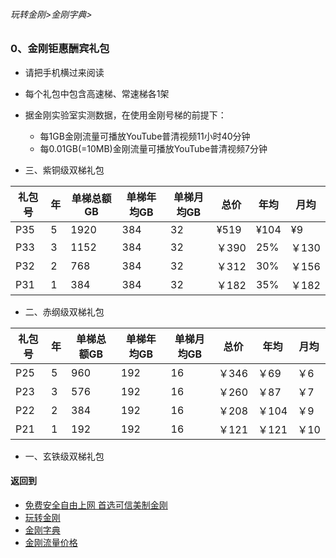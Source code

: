 ###### 玩转金刚>金刚字典>
### 0、金刚钜惠酬宾礼包
- 请把手机横过来阅读
- 每个礼包中包含高速梯、常速梯各1架
- 据金刚实验室实测数据，在使用金刚号梯的前提下：
  - 每1GB金刚流量可播放YouTube普清视频11小时40分钟
  - 每0.01GB(=10MB)金刚流量可播放YouTube普清视频7分钟

- 三、紫铜级双梯礼包

|礼包号|年|单梯总额GB|单梯年均GB|单梯月均GB|总价|年均|月均|
|-----|--|-----|-----|-----|-----|----|--| 
|P35  |5|1920  |384  |32|¥519|¥104|¥9|
|P33  |3|1152 |384   |32|￥390|25%|￥130|￥11|
|P32|2|768|384 |32   |￥312|30%|￥156|￥13|
|P31|1|384|384 |32   |￥182|35%|￥182|￥15|




- 二、赤纲级双梯礼包

|礼包号|年|单梯总额GB|单梯年均GB|单梯月均GB|总价|年均|月均|
|-----|--|-----|-----|-----|-----|----|--| 
|P25|5|960|192|16|￥346|￥69|￥6|
|P23|3|576|192|16|￥260|￥87|￥7|
|P22|2|384|192|16|￥208|￥104|￥9|
|P21|1|192|192|16|￥121|￥121|￥10|

- 一、玄铁级双梯礼包


#### 返回到
- [免费安全自由上网 首选可信美制金刚](https://github.com/a2zitpro/web/blob/master/%E5%BE%80%E5%90%8E%E7%BF%BB.md)
- [玩转金刚](https://github.com/a2zitpro/web/blob/master/LadderFree/A.md)
- [金刚字典](https://github.com/a2zitpro/web/blob/master/LadderFree/kkDictionary/KKDictionary.md)
- [金刚流量价格](https://github.com/a2zitpro/web/blob/master/LadderFree/kkDictionary/Price/KKDTPrice.md)



